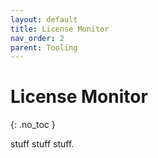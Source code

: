 ```yaml
---
layout: default
title: License Monitor
nav_order: 2
parent: Tooling
---
```


# License Monitor
{: .no_toc }

stuff stuff stuff.
